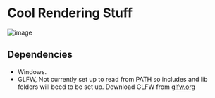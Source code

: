 ﻿# Cool Rendering Stuff

![image](https://user-images.githubusercontent.com/12277149/111052947-a62e3780-8457-11eb-99a7-6fd702e9d885.png)

## Dependencies

* Windows.
* GLFW, Not currently set up to read from PATH so includes and lib folders will beed to be set up. Download GLFW from [glfw.org](https://www.glfw.org/)
